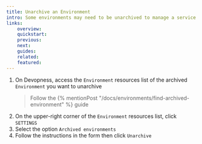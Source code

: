```yaml
---
title: Unarchive an Environment
intro: Some environments may need to be unarchived to manage a service included in the environment. Unarchive an Environment to view its linked resources.
links:
    overview:
    quickstart:
    previous:
    next:
    guides:
    related:
    featured:
---
```


1. On Devopness, access the `Environment` resources list of the archived `Environment` you want to unarchive
    > Follow the {% mentionPost "/docs/environments/find-archived-environment" %} guide
1. On the upper-right corner of the `Environment` resources list, click `SETTINGS`
1. Select the option `Archived environments`
1. Follow the instructions in the form then click `Unarchive`
